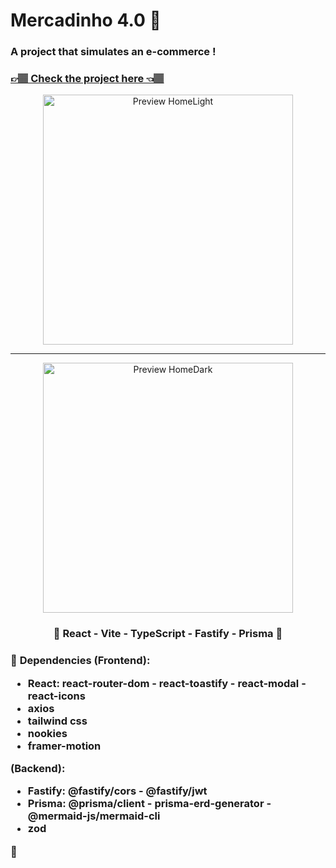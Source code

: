 <h1>Mercadinho 4.0 🛒</h1>
<h3>A project that simulates an e-commerce !</h3>
<h3><a href="https://mercadinho4_0-carlos09v.vercel.app/" target="_blank">👉🏽 Check the project here 👈🏽</a></h3>
<div align='center'>
    <img width='400' src="https://github.com/carlos09v/Mercadinho4.0/blob/main/front/src/assets/HomeLigthPreview.jpg?raw=true" alt="Preview HomeLight">
    <hr>
    <img width='400' src="https://github.com/carlos09v/Mercadinho4.0/blob/main/front/src/assets/HomeDarkPreview.jpg?raw=true" alt="Preview HomeDark">
    <h3>💜 React - Vite - TypeScript - Fastify - Prisma 💜</h3>
</div>
<h3>💚 <b>Dependencies (Frontend)</b>: 
    <ul>
        <li>React: react-router-dom - react-toastify - react-modal - react-icons</li>
        <li>axios</li>
        <li>tailwind css</li>
        <li>nookies</li>
        <li>framer-motion</li>
    </ul>
    <b>(Backend):</b>
    <ul>
        <li>Fastify: @fastify/cors - @fastify/jwt</li>
        <li>Prisma: @prisma/client - prisma-erd-generator - @mermaid-js/mermaid-cli</li>
        <li>zod</li>
    </ul>
💚</h3>
